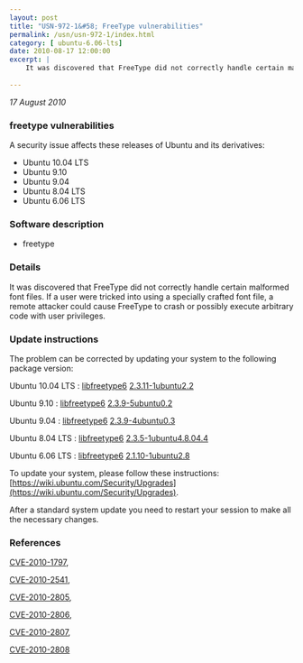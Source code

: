 ```yaml
---
layout: post
title: "USN-972-1&#58; FreeType vulnerabilities"
permalink: /usn/usn-972-1/index.html
category: [ ubuntu-6.06-lts]
date: 2010-08-17 12:00:00
excerpt: |
    It was discovered that FreeType did not correctly handle certain malformed font files. If a user were tricked into using a specially crafted font file, a remote attacker could cause FreeType to crash or possibly execute arbitrary code with user privileges. 
    
--- 
```

 
 

*17 August 2010*

### freetype vulnerabilities

A security issue affects these releases of Ubuntu and its derivatives:

* Ubuntu 10.04 LTS
* Ubuntu 9.10
* Ubuntu 9.04
* Ubuntu 8.04 LTS
* Ubuntu 6.06 LTS

### Software description

* freetype 

### Details

It was discovered that FreeType did not correctly handle certain malformed font files. If a user were tricked into using a specially crafted font file, a remote attacker could cause FreeType to crash or possibly execute arbitrary code with user privileges. 

### Update instructions

The problem can be corrected by updating your system to the following package version:

Ubuntu 10.04 LTS
 : [libfreetype6](https://launchpad.net/ubuntu/+source/freetype) <span> [2.3.11-1ubuntu2.2](https://launchpad.net/ubuntu/+source/freetype/2.3.11-1ubuntu2.2) </span> 

Ubuntu 9.10
 : [libfreetype6](https://launchpad.net/ubuntu/+source/freetype) <span> [2.3.9-5ubuntu0.2](https://launchpad.net/ubuntu/+source/freetype/2.3.9-5ubuntu0.2) </span> 

Ubuntu 9.04
 : [libfreetype6](https://launchpad.net/ubuntu/+source/freetype) <span> [2.3.9-4ubuntu0.3](https://launchpad.net/ubuntu/+source/freetype/2.3.9-4ubuntu0.3) </span> 

Ubuntu 8.04 LTS
 : [libfreetype6](https://launchpad.net/ubuntu/+source/freetype) <span> [2.3.5-1ubuntu4.8.04.4](https://launchpad.net/ubuntu/+source/freetype/2.3.5-1ubuntu4.8.04.4) </span> 

Ubuntu 6.06 LTS
 : [libfreetype6](https://launchpad.net/ubuntu/+source/freetype) <span> [2.1.10-1ubuntu2.8](https://launchpad.net/ubuntu/+source/freetype/2.1.10-1ubuntu2.8) </span> 

To update your system, please follow these instructions: [https://wiki.ubuntu.com/Security/Upgrades](https://wiki.ubuntu.com/Security/Upgrades).

After a standard system update you need to restart your session to make all the necessary changes. 

### References

 
 [CVE-2010-1797](http://people.ubuntu.com/~ubuntu-security/cve/CVE-2010-1797), 

 [CVE-2010-2541](http://people.ubuntu.com/~ubuntu-security/cve/CVE-2010-2541), 

 [CVE-2010-2805](http://people.ubuntu.com/~ubuntu-security/cve/CVE-2010-2805), 

 [CVE-2010-2806](http://people.ubuntu.com/~ubuntu-security/cve/CVE-2010-2806), 

 [CVE-2010-2807](http://people.ubuntu.com/~ubuntu-security/cve/CVE-2010-2807), 

 [CVE-2010-2808](http://people.ubuntu.com/~ubuntu-security/cve/CVE-2010-2808)
 

